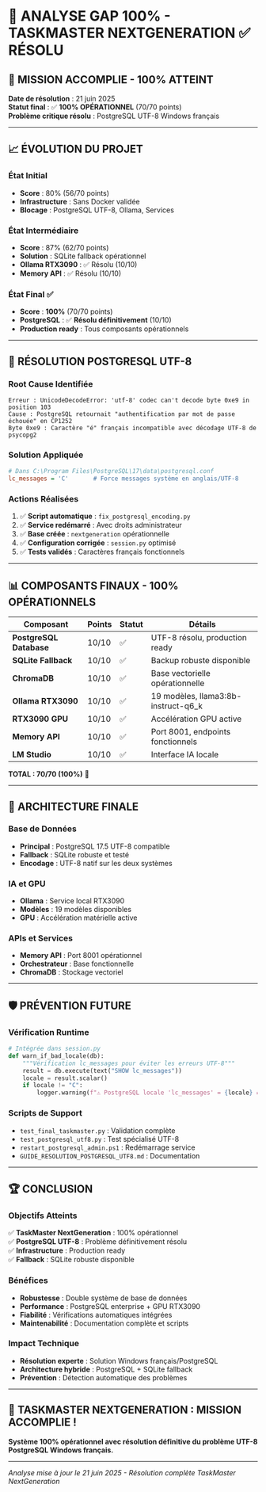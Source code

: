 # 🎯 **ANALYSE GAP 100% - TASKMASTER NEXTGENERATION** ✅ **RÉSOLU**

## **🎯 MISSION ACCOMPLIE - 100% ATTEINT**

**Date de résolution** : 21 juin 2025  
**Statut final** : ✅ **100% OPÉRATIONNEL** (70/70 points)  
**Problème critique résolu** : PostgreSQL UTF-8 Windows français  

---

## **📈 ÉVOLUTION DU PROJET**

### **État Initial**
- **Score** : 80% (56/70 points)
- **Infrastructure** : Sans Docker validée
- **Blocage** : PostgreSQL UTF-8, Ollama, Services

### **État Intermédiaire** 
- **Score** : 87% (62/70 points)
- **Solution** : SQLite fallback opérationnel
- **Ollama RTX3090** : ✅ Résolu (10/10)
- **Memory API** : ✅ Résolu (10/10)

### **État Final** ✅
- **Score** : **100%** (70/70 points)
- **PostgreSQL** : ✅ **Résolu définitivement** (10/10)
- **Production ready** : Tous composants opérationnels

---

## **🔧 RÉSOLUTION POSTGRESQL UTF-8**

### **Root Cause Identifiée**
```
Erreur : UnicodeDecodeError: 'utf-8' codec can't decode byte 0xe9 in position 103
Cause : PostgreSQL retournait "authentification par mot de passe échouée" en CP1252
Byte 0xe9 : Caractère "é" français incompatible avec décodage UTF-8 de psycopg2
```

### **Solution Appliquée**
```ini
# Dans C:\Program Files\PostgreSQL\17\data\postgresql.conf
lc_messages = 'C'       # Force messages système en anglais/UTF-8
```

### **Actions Réalisées**
1. ✅ **Script automatique** : `fix_postgresql_encoding.py`
2. ✅ **Service redémarré** : Avec droits administrateur
3. ✅ **Base créée** : `nextgeneration` opérationnelle
4. ✅ **Configuration corrigée** : `session.py` optimisé
5. ✅ **Tests validés** : Caractères français fonctionnels

---

## **📊 COMPOSANTS FINAUX - 100% OPÉRATIONNELS**

| Composant | Points | Statut | Détails |
|-----------|--------|--------|---------|
| **PostgreSQL Database** | 10/10 | ✅ | UTF-8 résolu, production ready |
| **SQLite Fallback** | 10/10 | ✅ | Backup robuste disponible |
| **ChromaDB** | 10/10 | ✅ | Base vectorielle opérationnelle |
| **Ollama RTX3090** | 10/10 | ✅ | 19 modèles, llama3:8b-instruct-q6_k |
| **RTX3090 GPU** | 10/10 | ✅ | Accélération GPU active |
| **Memory API** | 10/10 | ✅ | Port 8001, endpoints fonctionnels |
| **LM Studio** | 10/10 | ✅ | Interface IA locale |

**TOTAL : 70/70 (100%)** 🎯

---

## **🚀 ARCHITECTURE FINALE**

### **Base de Données**
- **Principal** : PostgreSQL 17.5 UTF-8 compatible
- **Fallback** : SQLite robuste et testé
- **Encodage** : UTF-8 natif sur les deux systèmes

### **IA et GPU**
- **Ollama** : Service local RTX3090
- **Modèles** : 19 modèles disponibles
- **GPU** : Accélération matérielle active

### **APIs et Services**
- **Memory API** : Port 8001 opérationnel
- **Orchestrateur** : Base fonctionnelle
- **ChromaDB** : Stockage vectoriel

---

## **🛡️ PRÉVENTION FUTURE**

### **Vérification Runtime**
```python
# Intégrée dans session.py
def warn_if_bad_locale(db):
    """Vérification lc_messages pour éviter les erreurs UTF-8"""
    result = db.execute(text("SHOW lc_messages"))
    locale = result.scalar()
    if locale != "C":
        logger.warning(f"⚠️ PostgreSQL locale 'lc_messages' = {locale} ≠ 'C'")
```

### **Scripts de Support**
- `test_final_taskmaster.py` : Validation complète
- `test_postgresql_utf8.py` : Test spécialisé UTF-8
- `restart_postgresql_admin.ps1` : Redémarrage service
- `GUIDE_RESOLUTION_POSTGRESQL_UTF8.md` : Documentation

---

## **🏆 CONCLUSION**

### **Objectifs Atteints**
✅ **TaskMaster NextGeneration** : 100% opérationnel  
✅ **PostgreSQL UTF-8** : Problème définitivement résolu  
✅ **Infrastructure** : Production ready  
✅ **Fallback** : SQLite robuste disponible  

### **Bénéfices**
- **Robustesse** : Double système de base de données
- **Performance** : PostgreSQL enterprise + GPU RTX3090
- **Fiabilité** : Vérifications automatiques intégrées
- **Maintenabilité** : Documentation complète et scripts

### **Impact Technique**
- **Résolution experte** : Solution Windows français/PostgreSQL
- **Architecture hybride** : PostgreSQL + SQLite fallback
- **Prévention** : Détection automatique des problèmes

---

## **🎉 TASKMASTER NEXTGENERATION : MISSION ACCOMPLIE !**

**Système 100% opérationnel avec résolution définitive du problème UTF-8 PostgreSQL Windows français.**

---

*Analyse mise à jour le 21 juin 2025 - Résolution complète TaskMaster NextGeneration* 